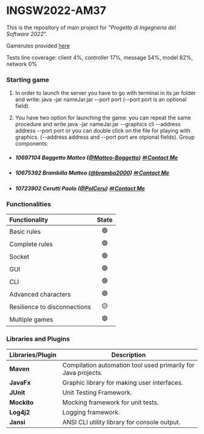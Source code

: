 # INGSW2022-AM37

This is the repository of main project for "_Progetto di Ingegneria del Software 2022_".

Gamerules provided [here](https://www.craniocreations.it/wp-content/uploads/2021/11/Eriantys_ITA_bassa.pdf)

Tests line coverage: client 4%, controller 17%, message 54%, model 82%, network 0%

### Starting game
1) In order to launch the server you have to go with terminal in its jar folder and write: java -jar nameJar.jar --port port
   (--port port is an optional field).
   
2) You have two option for launching the game: you can repeat the same procedure and write java -jar nameJar.jar --graphics cli --address address --port port 
   or you can double click on the file for playing with graphics. 
   (--address address and --port port are otpional fields). 
Group components:

- ##### 10697104    Baggetto Matteo ([@Matteo-Baggetto](https://github.com/Matteo-Baggetto)) [✉ Contact Me](mailto:matteo.baggetto@mail.polimi.it)
- ##### 10675392    Brambilla Matteo ([@bramba2000](https://github.com/bramba2000)) [✉ Contact Me](mailto:matteo15.brambilla@mail.polimi.it)
- ##### 10723902    Cerutti Paolo ([@PolCeru](https://github.com/PolCeru)) [✉ Contact Me](mailto:paolo2.cerutti@mail.polimi.it)

### Functionalities

| Functionality                         | State |
|:--------------------------------------|:-----:|
| Basic rules                           |  🟢   |
| Complete rules                        |  🟢   |
| Socket                                |  🟢   |
| GUI                                   |  🟢   |
| CLI                                   |  🟢   |
| Advanced characters                   |  🟢   |
| Resilience to disconnections          |  🟡   |
| Multiple games                        |  🟢   |

### Libraries and Plugins

| Libraries/Plugin | Description                                                   |
|------------------|---------------------------------------------------------------|
| __Maven__        | Compilation automation tool used primarily for Java projects. |
| __JavaFx__       | Graphic library for making user interfaces.                   |
| __JUnit__        | Unit Testing Framework.                                       |
| __Mockito__      | Mocking framework for unit tests.                             |
| __Log4j2__       | Logging framework.                                            |
| __Jansi__        | ANSI CLI utility library for console output.                  |
